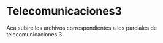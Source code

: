 # Telecomunicaciones3
Aca subire los archivos correspondientes a los parciales de telecomunicaciones 3
